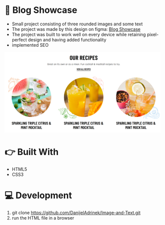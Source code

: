 # 📱 Blog Showcase
* Small project consisting of three rounded images and some text
* The project was made by this design on figma: [Blog Showcase](https://www.figma.com/file/8Npy3XVF2Vvt2e6PS8EZiG/Task-2-%2F-LD?node-id=0%3A1)
* The project was built to work well on every device while retaining pixel-perfect design and having added functionality
* implemented SEO

![Project Image](./assets/images/project-showcase.png)

# 👉 Built With
* HTML5
* CSS3

# 💻 Development
1. git clone https://github.com/DanijelAdrinek/Image-and-Text.git
2. run the HTML file in a browser